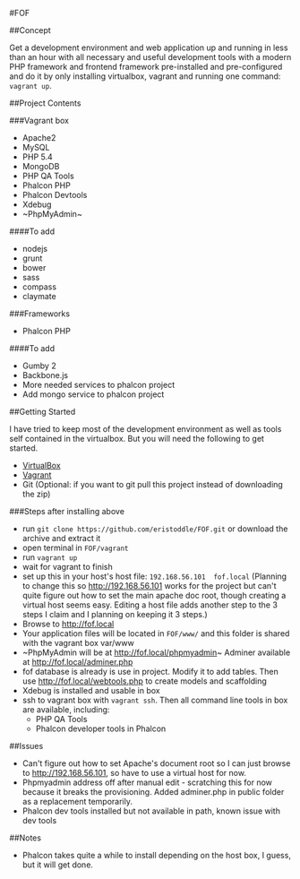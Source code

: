 #FOF

##Concept

Get a development environment and web application up and running in less than an hour with all necessary and useful development tools with a modern PHP framework and frontend framework pre-installed and pre-configured and do it by only installing virtualbox, vagrant and running one command: `vagrant up`.

##Project Contents

###Vagrant box
- Apache2
- MySQL
- PHP 5.4
- MongoDB
- PHP QA Tools
- Phalcon PHP
- Phalcon Devtools
- Xdebug
- ~PhpMyAdmin~

####To add
- nodejs
- grunt
- bower
- sass
- compass
- claymate

###Frameworks
- Phalcon PHP

####To add
- Gumby 2
- Backbone.js
- More needed services to phalcon project
- Add mongo service to phalcon project

##Getting Started

I have tried to keep most of the development environment as well as tools self contained in the virtualbox. But you will need the following to get started.

- [VirtualBox](http://virtualbox.org)
- [Vagrant](http://getvagrant.com)
- Git (Optional: if you want to git pull this project instead of downloading the zip)

###Steps after installing above

- run `git clone https://github.com/eristoddle/FOF.git` or download the archive and extract it
- open terminal in `FOF/vagrant`
- run `vagrant up`
- wait for vagrant to finish
- set up this in your host's host file: `192.168.56.101  fof.local` (Planning to change this so http://192.168.56.101 works for the project but can't quite figure out how to set the main apache doc root, though creating a virtual host seems easy. Editing a host file adds another step to the 3 steps I claim and I planning on keeping it 3 steps.)
- Browse to http://fof.local
- Your application files will be located in `FOF/www/` and this folder is shared with the vagrant box var/www
- ~PhpMyAdmin will be at http://fof.local/phpmyadmin~ Adminer available at http://fof.local/adminer.php
- fof database is already is use in project. Modify it to add tables. Then use http://fof.local/webtools.php to create models and scaffolding
- Xdebug is installed and usable in box
- ssh to vagrant box with `vagrant ssh`. Then all command line tools in box are available, including:
    - PHP QA Tools
    - Phalcon developer tools in Phalcon

##Issues

- Can't figure out how to set Apache's document root so I can just browse to http://192.168.56.101, so have to use a virtual host for now.
- Phpmyadmin address off after manual edit - scratching this for now because it breaks the provisioning. Added adminer.php in public folder as a replacement temporarily.
- Phalcon dev tools installed but not available in path, known issue with dev tools

##Notes

- Phalcon takes quite a while to install depending on the host box, I guess, but it will get done.